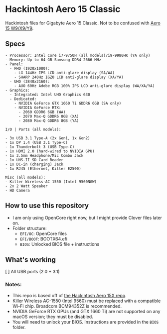 # Hackintosh Aero 15 Classic

Hackintosh files for Gigabyte Aero 15 Classic. Not to be confused with [Aero 15 W9/X9/Y9](https://www.gigabyte.com/Laptop/AERO-15--RTX-20-Series#kf).

## Specs

```
- Processor: Intel Core i7-9750H (all models)/i9-9980HK (YA only)
- Memory: Up to 64 GB Samsung DDR4 2666 MHz
- Panel:
  - FHD (1920x1080):
    - LG 144Hz IPS LCD anti-glare display (SA/WA)
    - SHARP 240Hz IGZO LCD anti-glare display (XA/YA)
  - UHD (3840x2160):
    - AUO 60Hz Adobe RGB 100% IPS LCD anti-glare display (WA/XA/YA)
- Graphics:
  - Integrated: Intel UHD Graphics 630
  - Dedicated:
    - NVIDIA GeForce GTX 1660 Ti GDDR6 6GB (SA only)
    - NVIDIA GeForce RTX:
      - 2060 GDDR6 6GB (WA)
      - 2070 Max-Q GDDR6 8GB (XA)
      - 2080 Max-Q GDDR6 8GB (YA)

I/O | Ports (all models):

- 3x USB 3.1 Type-A (2x Gen1, 1x Gen2)
- 1x DP 1.4 (USB 3.1 Type-C)
- 1x Thunderbolt 3 (USB Type-C)
- 1x HDMI 2.0 (hard-wired to NVIDIA GPU)
- 1x 3.5mm Headphone/Mic Combo Jack
- 1x UHS-II SD Card Reader
- 1x DC-in (charging) Jack
- 1x RJ45 (Ethernet, Killer E2500)

Misc (all models):
- Killer Wireless-AC 1550 (Intel 9560NGW)
- 2x 2 Watt Speaker
- HD Camera
```

## How to use this repository
- I am only using OpenCore right now, but I might provide Clover files later on.
- Folder structure:
  * `EFI/OC`: OpenCore files
  * `EFI/BOOT`: BOOTX64.efi
  * `BIOS`: Unlocked BIOS file + instructions

## What's working
[ ] All USB ports (2.0 + 3.1)

### Notes:
* This repo is based off of [the Hackintosh Aero 15X repo](https://github.com/zacmks/Hackintosh-Aero-15X).
* Killer Wireless AC-1550 (Intel 9560) must be replaced with a compatible Wi-Fi chip. Broadcom BCM94352Z is recommended.
* NVIDIA GeForce RTX GPUs (and GTX 1660 Ti) are not supported on any macOS version; they must be disabled.
* You will need to unlock your BIOS. Instructions are provided in the `BIOS` folder.

